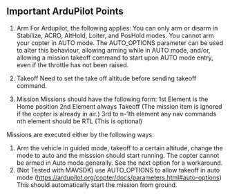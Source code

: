 ## Important ArduPilot Points
1. Arm
For Ardupilot, the following applies:
You can only arm or disarm in Stabilize, ACRO, AltHold, Loiter, and PosHold modes. You cannot arm your copter in AUTO mode. The AUTO_OPTIONS parameter can be used to alter this behaviour, allowing arming while in AUTO mode, and/or, allowing a mission takeoff command to start upon AUTO mode entry, even if the throttle has not been raised.

2. Takeoff
Need to set the take off altitude before sending takeoff command. 

3. Mission
Missions should have the following form:
1st Element is the Home position
2nd Element always Takeoff (The mission item is ignored if the copter is already in air.)
3rd to n-1th element any nav commands
nth element should be RTL (This is optional)


Missions are executed either by the following ways:
1. Arm the vehicle in guided mode, takeoff to a certain altitude, change the mode to auto and the misssion should start running. The copter cannot be armed in Auto mode generally. See the next option for a workaround.
2. (Not Tested with MAVSDK) use AUTO_OPTIONS to allow takeoff in auto mode (https://ardupilot.org/copter/docs/parameters.html#auto-options)
   This should automatically start the mission from ground.

